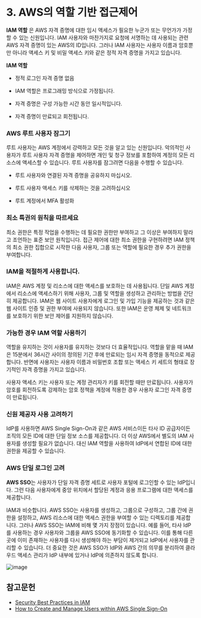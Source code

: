# 3. AWS의 역할 기반 접근제어

**IAM 역할** 은 AWS 자격 증명에 대한 임시 액세스가 필요한 누군가 또는 무언가가 가정할 수 있는 신원입니다. IAM 사용자와 마찬가지로 요청에 서명하는 데 사용되는 관련 AWS 자격 증명이 있는 AWS의 ID입니다. 그러나 IAM 사용자는 사용자 이름과 암호뿐만 아니라 액세스 키 및 비밀 액세스 키와 같은 정적 자격 증명을 가지고 있습니다.

**IAM 역할**

* 정적 로그인 자격 증명 없음

* IAM 역할은 프로그래밍 방식으로 가정됩니다.

* 자격 증명은 구성 가능한 시간 동안 일시적입니다.

* 자격 증명이 만료되고 회전됩니다.

### AWS 루트 사용자 잠그기

루트 사용자는 AWS 계정에서 강력하고 모든 것을 알고 있는 신원입니다. 악의적인 사용자가 루트 사용자 자격 증명을 제어하면 개인 및 청구 정보를 포함하여 계정의 모든 리소스에 액세스할 수 있습니다. 루트 사용자를 잠그려면 다음을 수행할 수 있습니다.

* 루트 사용자와 연결된 자격 증명을 공유하지 마십시오.

* 루트 사용자 액세스 키를 삭제하는 것을 고려하십시오

* 루트 계정에서 MFA 활성화

### 최소 특권의 원칙을 따르세요

최소 권한은 특정 작업을 수행하는 데 필요한 권한만 부여하고 그 이상은 부여하지 말라고 조언하는 표준 보안 원칙입니다. 접근 제어에 대한 최소 권한을 구현하려면 IAM 정책의 최소 권한 집합으로 시작한 다음 사용자, 그룹 또는 역할에 필요한 경우 추가 권한을 부여합니다.

### IAM을 적절하게 사용합니다.

IAM은 AWS 계정 및 리소스에 대한 액세스를 보호하는 데 사용됩니다. 단일 AWS 계정에서 리소스에 액세스하기 위해 사용자, 그룹 및 역할을 생성하고 관리하는 방법을 간단히 제공합니다. IAM은 웹 사이트 사용자에게 로그인 및 가입 기능을 제공하는 것과 같은 웹 사이트 인증 및 권한 부여에 사용되지 않습니다. 또한 IAM은 운영 체제 및 네트워크를 보호하기 위한 보안 제어를 지원하지 않습니다.

### 가능한 경우 IAM 역할 사용하기

역할을 유지하는 것이 사용자를 유지하는 것보다 더 효율적입니다. 역할을 맡을 때 IAM은 15분에서 36시간 사이의 정의된 기간 후에 만료되는 임시 자격 증명을 동적으로 제공합니다. 반면에 사용자는 사용자 이름과 비밀번호 조합 또는 액세스 키 세트의 형태로 장기적인 자격 증명을 가지고 있습니다.

사용자 액세스 키는 사용자 또는 계정 관리자가 키를 회전할 때만 만료됩니다. 사용자가 암호를 회전하도록 강제하는 암호 정책을 계정에 적용한 경우 사용자 로그인 자격 증명이 만료됩니다.

### 신원 제공자 사용 고려하기

IdP를 사용하면 AWS Single Sign-On과 같은 AWS 서비스이든 타사 ID 공급자이든 조직의 모든 ID에 대한 단일 정보 소스를 제공합니다. 더 이상 AWS에서 별도의 IAM 사용자를 생성할 필요가 없습니다. 대신 IAM 역할을 사용하여 IdP에서 연합된 ID에 대한 권한을 제공할 수 있습니다.

### AWS 단일 로그인 고려

**AWS SSO**는 사용자가 단일 자격 증명 세트로 사용자 포털에 로그인할 수 있는 IdP입니다. 그런 다음 사용자에게 중앙 위치에서 할당된 계정과 응용 프로그램에 대한 액세스를 제공합니다.

IAM과 비슷합니다. AWS SSO는 사용자를 생성하고, 그룹으로 구성하고, 그룹 간에 권한을 설정하고, AWS 리소스에 대한 액세스 권한을 부여할 수 있는 디렉토리를 제공합니다. 그러나 AWS SSO는 IAM에 비해 몇 가지 장점이 있습니다. 예를 들어, 타사 IdP를 사용하는 경우 사용자와 그룹을 AWS SSO에 동기화할 수 있습니다. 이를 통해 다른 곳에 이미 존재하는 사용자를 다시 생성해야 하는 부담이 제거되고 IdP에서 사용자를 관리할 수 있습니다. 더 중요한 것은 AWS SSO가 IdP와 AWS 간의 의무를 분리하여 클라우드 액세스 관리가 IdP 내부에 있거나 IdP에 의존하지 않도록 합니다.

![image](https://github.com/user-attachments/assets/3b6be201-51bf-4072-8859-5e7bc7c0bf60)


## 참고문헌
* [Security Best Practices in IAM](https://docs.aws.amazon.com/IAM/latest/UserGuide/best-practices.html)
* [How to Create and Manage Users within AWS Single Sign-On](https://aws.amazon.com/blogs/security/how-to-create-and-manage-users-within-aws-sso/)
